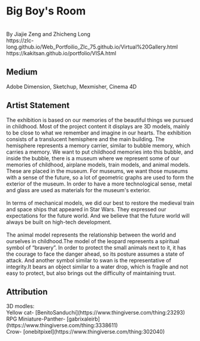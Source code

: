 <h1>Big Boy's Room</h1>
<br>By Jiajie Zeng and Zhicheng Long
<br>https://zlc-long.github.io/Web_Portfoilio_Zlc_75.github.io/Virtual%20Gallery.html
<br>https://kakitsan.github.io/portfolio/VISA.html
 </br>
<h2>Medium</h2>
Adobe Dimension, Sketchup, Mexmisher, Cinema 4D
<h2>Artist Statement</h2>
 The exhibition is based on our memories of the beautiful things we pursued in childhood. Most of the project content it displays are 3D models, mainly to be close to what we remember and imagine in our hearts. The exhibition consists of a translucent hemisphere and the main building. The hemisphere represents a memory carrier, similar to bubble memory, which carries a memory. We want to put childhood memories into this bubble, and inside the bubble, there is a museum where we represent some of our memories of childhood, airplane models, train models, and animal models. These are placed in the museum. For museums, we want those museums with a sense of the future, so a lot of geometric graphs are used to form the exterior of the museum. In order to have a more technological sense, metal and glass are used as materials for the museum's exterior. 
 <br><br>In terms of mechanical models, we did our best to restore the medieval train and space ships that appeared in Star Wars. They expressed our expectations for the future world. And we believe that the future world will always be built on high-tech development. 
 <br><br>The animal model represents the relationship between the world and ourselves in childhood.The model of the leopard represents a spiritual symbol of “bravery”. In order to protect the small animals next to it, it has the courage to face the danger ahead, so its posture assumes a state of attack. And another symbol similar to swan is the representative of integrity.It bears an object similar to a water drop, which is fragile and not easy to protect, but also brings out the difficulty of maintaining trust.
 
 <h2>Attribution</h2>
3D modles:<br>
Yellow cat-			        [BenitoSanduchi](https://www.thingiverse.com/thing:23293) <br>
RPG Miniature-Panther- 	 [gabrixaleirb](https://www.thingiverse.com/thing:3338611) <br>
Crow-			             [onebitpixel](https://www.thingiverse.com/thing:302040)<br>
